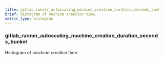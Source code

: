```yaml
---
title: gitlab_runner_autoscaling_machine_creation_duration_seconds_bucket
brief: Histogram of machine creation time.
metric_type: histogram
---
```

### gitlab_runner_autoscaling_machine_creation_duration_seconds_bucket

Histogram of machine creation time.